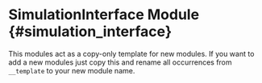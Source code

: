 # SimulationInterface Module {#simulation_interface}

This modules act as a copy-only template for new modules. If you want to add a new modules just copy this and rename all occurrences from `__template`  to your new module name.